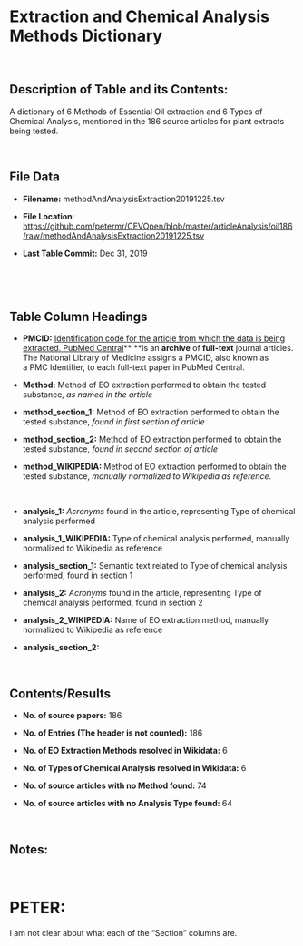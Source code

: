 **Extraction and Chemical Analysis Methods Dictionary**
=======================================================

 

Description of Table and its Contents:
--------------------------------------

A dictionary of 6 Methods of Essential Oil extraction and 6 Types of Chemical
Analysis, mentioned in the 186 source articles for plant extracts being tested.

 

File Data
---------

-   **Filename:** methodAndAnalysisExtraction20191225.tsv

-   **File Location**:
    <https://github.com/petermr/CEVOpen/blob/master/articleAnalysis/oil186/raw/methodAndAnalysisExtraction20191225.tsv>

-   **Last Table Commit:** Dec 31, 2019

 

 

Table Column Headings
---------------------

-   **PMCID:** [Identification code for the article from which the data is being
    extracted. PubMed Central](http://www.ncbi.nlm.nih.gov/pmc/)** **is an
    **archive** of **full-text** journal articles. The National Library of
    Medicine assigns a PMCID, also known as a PMC Identifier, to each full-text
    paper in PubMed Central.

-   **Method:** Method of EO extraction performed to obtain the tested
    substance, *as named in the article*

-   **method_section_1:** Method of EO extraction performed to obtain the tested
    substance, *found in first section of article*

-   **method_section_2:** Method of EO extraction performed to obtain the tested
    substance, *found in second section of article*

-   **method_WIKIPEDIA:** Method of EO extraction performed to obtain the tested
    substance, *manually normalized to Wikipedia as reference*.

 

-   **analysis_1:** *Acronyms* found in the article, representing Type of
    chemical analysis performed

-   **analysis_1_WIKIPEDIA:** Type of chemical analysis performed, manually
    normalized to Wikipedia as reference

-   **analysis_section_1:** Semantic text related to Type of chemical analysis
    performed, found in section 1

-   **analysis_2:** *Acronyms* found in the article, representing Type of
    chemical analysis performed, found in section 2

-   **analysis_2_WIKIPEDIA:** Name of EO extraction method, manually normalized
    to Wikipedia as reference

-   **analysis_section_2:**

 

Contents/Results
----------------

-   **No. of source papers:** 186

-   **No. of Entries (The header is not counted):** 186

-   **No. of EO Extraction Methods resolved in Wikidata:** 6

-   **No. of Types of Chemical Analysis resolved in Wikidata:** 6

-   **No. of source articles with no Method found:** 74

-   **No. of source articles with no Analysis Type found:** 64

 

Notes:
------

 

**PETER:**
==========

I am not clear about what each of the “Section” columns are.
